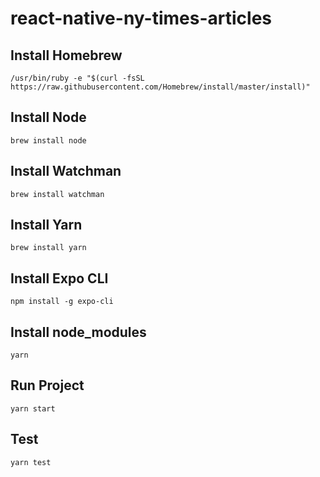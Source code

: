 # react-native-ny-times-articles

## Install Homebrew
```
/usr/bin/ruby -e "$(curl -fsSL https://raw.githubusercontent.com/Homebrew/install/master/install)"
```

## Install Node
```
brew install node
```

## Install Watchman
```
brew install watchman
```

## Install Yarn
```
brew install yarn
```

## Install Expo CLI
```
npm install -g expo-cli
```

## Install node_modules
```
yarn
```

## Run Project
```
yarn start
```

## Test
```
yarn test
```